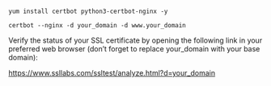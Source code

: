 ```yum install epel-release -y
```
```
yum install certbot python3-certbot-nginx -y
```
```
certbot --nginx -d your_domain -d www.your_domain
```

Verify the status of your SSL certificate by opening the following link in your preferred web browser (don’t forget to replace your_domain with your base domain):

https://www.ssllabs.com/ssltest/analyze.html?d=your_domain
